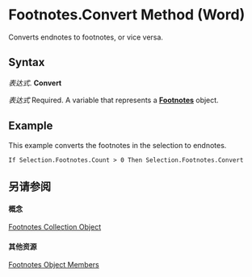 
# Footnotes.Convert Method (Word)

Converts endnotes to footnotes, or vice versa.


## Syntax

 _表达式_. **Convert**

 _表达式_ Required. A variable that represents a **[Footnotes](d46a0972-2784-4814-d547-30122a35cdc1.md)** object.


## Example

This example converts the footnotes in the selection to endnotes.


```
If Selection.Footnotes.Count > 0 Then Selection.Footnotes.Convert
```


## 另请参阅


#### 概念


[Footnotes Collection Object](d46a0972-2784-4814-d547-30122a35cdc1.md)
#### 其他资源


[Footnotes Object Members](http://msdn.microsoft.com/library/fe8f7120-9a44-1825-7e4b-8c80874755d9%28Office.15%29.aspx)